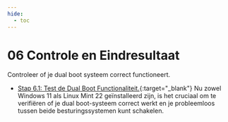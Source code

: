 ```yaml
---
hide:
  - toc
---
```


# 06 Controle en Eindresultaat
Controleer of je dual boot systeem correct functioneert.

- [Stap 6.1: Test de Dual Boot Functionaliteit.](../../howtos/test-dualboot-windows11-linuxmint22/index.md){:target="_blank"}
Nu zowel Windows 11 als Linux Mint 22 geïnstalleerd zijn, is het cruciaal om te verifiëren of je dual boot-systeem correct werkt en je probleemloos tussen beide besturingssystemen kunt schakelen.